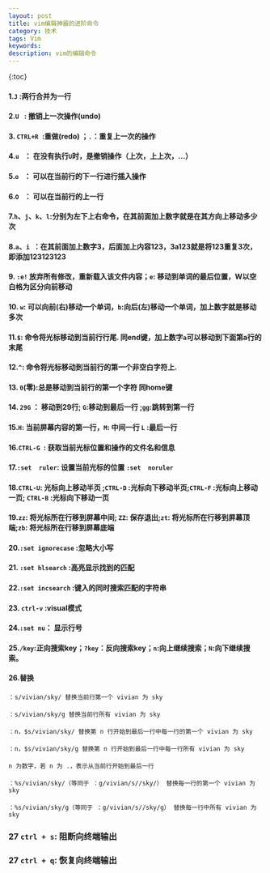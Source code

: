 ```yaml
---
layout: post
title: vim编辑神器的进阶命令
category: 技术
tags: Vim
keywords: 
description: vim的编辑命令
---
```


{:toc}

#### 1.`J` :两行合并为一行

#### 2.`U ` : 撤销上一次操作(undo)

#### 3. `CTRL+R `:重做(redo) ；`.`：重复上一次的操作

#### 4.`u ` ： 在没有执行`U`时，是撤销操作（上次，上上次，...）

#### 5.`o ` ： 可以在当前行的下一行进行插入操作

#### 6.`O ` ： 可以在当前行的上一行

#### 7.`h`、`j`、`k`、`l`:分别为左下上右命令，在其前面加上数字就是在其方向上移动多少次

#### 8.`a`、`i `：在其前面加上数字3，后面加上内容123，3a123就是将123重复3次，即添加123123123

#### 9. `:e!` 放弃所有修改，重新载入该文件内容；`e`: 移动到单词的最后位置，W以空白格为区分向前移动

#### 10. `w`: 可以向前(右)移动一个单词，`b`:向后(左)移动一个单词，加上数字就是移动多次

#### 11.`$`: 命令将光标移动到当前行行尾. 同end键，加上数字`a`可以移动到下面第a行的末尾

#### 12.`^`: 命令将光标移动到当前行的第一个非空白字符上.

#### 13. `0`(零):总是移动到当前行的第一个字符 同home键

#### 14. `29G`  ：  移动到29行; `G`:移动到最后一行 ;`gg`:跳转到第一行

#### 15.`H`: 当前屏幕内容的第一行，`M`: 中间一行 `L` :最后一行

#### 16.`CTRL-G `: 获取当前光标位置和操作的文件名和信息

#### 17.`:set  ruler`: 设置当前光标的位置  `:set  noruler`

#### 18.`CTRL-U`: 光标向上移动半页 ;`CTRL-D` :光标向下移动半页;`CTRL-F` :光标向上移动一页; `CTRL-B` :光标向下移动一页

#### 19.`zz`: 将光标所在行移到屏幕中间; `ZZ`: 保存退出;`zt`: 将光标所在行移到屏幕顶端;`zb`: 将光标所在行移到屏幕底端

#### 20.`:set ignorecase` :忽略大小写

#### 21. `:set hlsearch` :高亮显示找到的匹配

#### 22.`:set incsearch` :键入的同时搜索匹配的字符串


#### 23. `ctrl-v` :visual模式

#### 24.`:set nu`： 显示行号

#### 25.`/key`:正向搜索key；`?key`：反向搜索key；`n`:向上继续搜索；`N`:向下继续搜索。

#### 26.替换

```
：s/vivian/sky/ 替换当前行第一个 vivian 为 sky 
　 
：s/vivian/sky/g 替换当前行所有 vivian 为 sky 
　 
：n，$s/vivian/sky/ 替换第 n 行开始到最后一行中每一行的第一个 vivian 为 sky 
　 
：n，$s/vivian/sky/g 替换第 n 行开始到最后一行中每一行所有 vivian 为 sky 
　 
n 为数字，若 n 为 .，表示从当前行开始到最后一行 
　 
：%s/vivian/sky/（等同于 ：g/vivian/s//sky/） 替换每一行的第一个 vivian 为 sky 
　 
：%s/vivian/sky/g（等同于 ：g/vivian/s//sky/g） 替换每一行中所有 vivian 为 sky 
```

### 27 `ctrl + s`: 阻断向终端输出


### 27 `ctrl + q`: 恢复向终端输出




